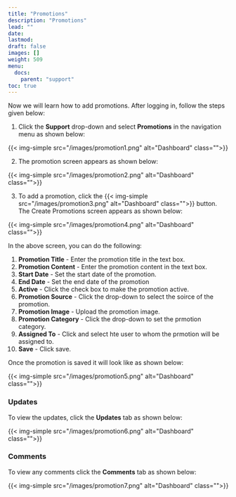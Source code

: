 ```yaml
---
title: "Promotions"
description: "Promotions"
lead: ""
date:
lastmod:
draft: false
images: []
weight: 509
menu:
  docs:
    parent: "support"
toc: true
---
```


Now we will learn how to add promotions. After logging in, follow the steps given below:

1.	Click the **Support** drop-down and select **Promotions** in the navigation menu as shown below:

 {{< img-simple src="/images/promotion1.png"  alt="Dashboard" class="">}}

2.	The promotion screen appears as shown below:

 {{< img-simple src="/images/promotion2.png"  alt="Dashboard" class="">}}

3.	To add a promotion, click the  {{< img-simple src="/images/promotion3.png"  alt="Dashboard" class="">}} button. The Create Promotions screen appears as shown below:

{{< img-simple src="/images/promotion4.png"  alt="Dashboard" class="">}}

In the above screen, you can do the following:
1. **Promotion Title** - Enter the promotion title in the text box.
2. **Promotion Content** - Enter the promotion content in the text box.
3. **Start Date** - Set the start date of the promotion.
4. **End Date** - Set the end date of the promotion
5. **Active** - Click the check box to make the promotion active.
6. **Promotion Source** - Click the drop-down to select the soirce of the promotion.
7. **Promotion Image** - Upload the promotion image.
8. **Promotion Category** - Click the drop-down to set the prmotion category.
9. **Assigned To** - Click and select hte user to whom the prmotion will be assigned to.
10. **Save** - Click save.

Once the promotion is saved it will look like as shown below:

{{< img-simple src="/images/promotion5.png"  alt="Dashboard" class="">}}

### Updates

To view the updates, click the **Updates** tab as shown below:

{{< img-simple src="/images/promotion6.png"  alt="Dashboard" class="">}}

### Comments

To view any comments click the **Comments** tab as shown below:

{{< img-simple src="/images/promotion7.png"  alt="Dashboard" class="">}}
